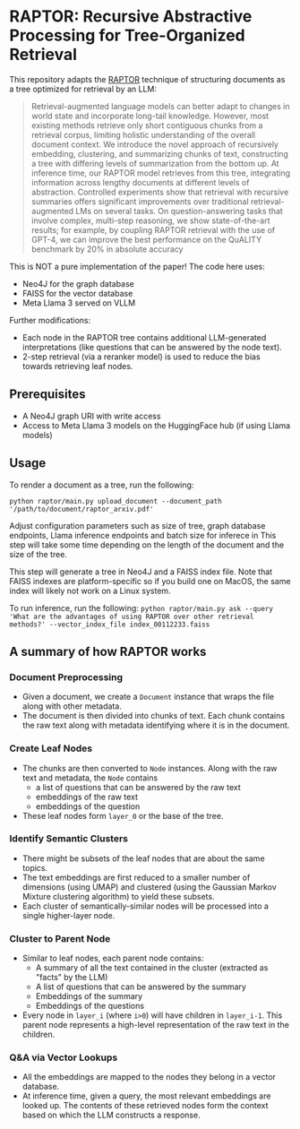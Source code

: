 # RAPTOR: Recursive Abstractive Processing for Tree-Organized Retrieval

This repository adapts the [RAPTOR](https://arxiv.org/abs/2401.18059) technique of structuring documents as a tree optimized for retrieval by an LLM:
> Retrieval-augmented language models can better adapt to changes in world state and incorporate long-tail knowledge. However, most existing methods retrieve only short contiguous chunks from a retrieval corpus, limiting holistic understanding of the overall document context. We introduce the novel approach of recursively embedding, clustering, and summarizing chunks of text, constructing a tree with differing levels of summarization from the bottom up. At inference time, our RAPTOR model retrieves from this tree, integrating information across lengthy documents at different levels of abstraction. Controlled experiments show that retrieval with recursive summaries offers significant improvements over traditional retrieval-augmented LMs on several tasks. On question-answering tasks that involve complex, multi-step reasoning, we show state-of-the-art results; for example, by coupling RAPTOR retrieval with the use of GPT-4, we can improve the best performance on the QuALITY benchmark by 20% in absolute accuracy

This is NOT a pure implementation of the paper! The code here uses:
* Neo4J for the graph database
* FAISS for the vector database
* Meta Llama 3 served on VLLM

Further modifications:
* Each node in the RAPTOR tree contains additional LLM-generated interpretations (like questions that can be answered by the node text).
* 2-step retrieval (via a reranker model) is used to reduce the bias towards retrieving leaf nodes.


## Prerequisites
* A Neo4J graph URI with write access
* Access to Meta Llama 3 models on the HuggingFace hub (if using Llama models)


## Usage
To render a document as a tree, run the following:

`python raptor/main.py upload_document --document_path '/path/to/document/raptor_arxiv.pdf'`

Adjust configuration parameters such as size of tree, graph database endpoints, Llama inference endpoints and batch size for inferece in [](config.yaml)
This step will take some time depending on the length of the document and the size of the tree.

This step will generate a tree in Neo4J and a FAISS index file. Note that FAISS indexes are platform-specific so if you build one on MacOS, the same index will likely not work on a Linux system.

To run inference, run the following:
`python raptor/main.py ask --query 'What are the advantages of using RAPTOR over other retrieval methods?' --vector_index_file index_00112233.faiss`




## A summary of how RAPTOR works

### Document Preprocessing
* Given a document, we create a `Document` instance that wraps the file along with other metadata.
* The document is then divided into chunks of text. Each chunk contains the raw text along with metadata identifying where it is in the document.

### Create Leaf Nodes
* The chunks are then converted to `Node` instances. Along with the raw text and metadata, the `Node` contains
    * a list of questions that can be answered by the raw text
    * embeddings of the raw text
    * embeddings of the question
* These leaf nodes form `layer_0` or the base of the tree.

### Identify Semantic Clusters
* There might be subsets of the leaf nodes that are about the same topics.
* The text embeddings are first reduced to a smaller number of dimensions (using UMAP) and clustered (using the Gaussian Markov Mixture clustering algorithm) to yield these subsets.
* Each cluster of semantically-similar nodes will be processed into a single higher-layer node.

### Cluster to Parent Node
* Similar to leaf nodes, each parent node contains:
    * A summary of all the text contained in the cluster (extracted as "facts" by the LLM)
    * A list of questions that can be answered by the summary
    * Embeddings of the summary
    * Embeddings of the questions
* Every node in `layer_i` (where `i>0`) will have children in `layer_i-1`. This parent node represents a high-level representation of the raw text in the children.

### Q&A via Vector Lookups
* All the embeddings are mapped to the nodes they belong in a vector database.
* At inference time, given a query, the most relevant embeddings are looked up. The contents of these retrieved nodes form the context based on which the LLM constructs a response.
